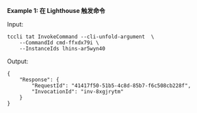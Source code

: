 **Example 1: 在 Lighthouse 触发命令**



Input: 

```
tccli tat InvokeCommand --cli-unfold-argument  \
    --CommandId cmd-ffxdx79i \
    --InstanceIds lhins-ar5wyn40
```

Output: 
```
{
    "Response": {
        "RequestId": "41417f50-51b5-4c8d-85b7-f6c508cb228f",
        "InvocationId": "inv-8xgjrytm"
    }
}
```

